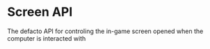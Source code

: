 # Screen API
The defacto API for controling the in-game screen opened when the computer is interacted with

